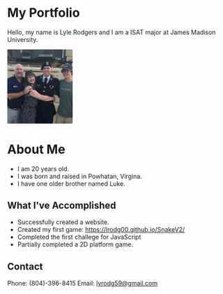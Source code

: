 <h1>My Portfolio</h1>  

Hello, my name is Lyle Rodgers and I am a ISAT major at James Madison University.

<img src="IMG_0343.jpg" width=150>

# About Me
- I am 20 years old.
- I was born and raised in Powhatan, Virgina.
- I have one older brother named Luke.


## What I've Accomplished
- Successfully created a website.
- Created my first game: https://lrodg00.github.io/SnakeV2/
- Completed the first challege for JavaScript
- Partially completed a 2D platform game.


## Contact

Phone: (804)-396-8415
Email: lyrodg59@gmail.com

